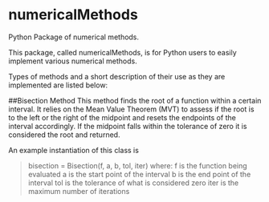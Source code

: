 # numericalMethods
Python Package of numerical methods.

This package, called numericalMethods, is for Python users to easily implement various numerical methods.

Types of methods and a short description of their use as they are implemented are listed below:

##Bisection Method
This method finds the root of a function within a certain interval. It relies on the Mean Value Theorem (MVT) to assess if the root is to the left or the right of the midpoint and resets the endpoints of the interval accordingly. If the midpoint falls within the tolerance of zero it is considered the root and returned.

An example instantiation of this class is 
>bisection = Bisection(f, a, b, tol, iter) 
where:
f is the function being evaluated
a is the start point of the interval
b is the end point of the interval
tol is the tolerance of what is considered zero
iter is the maximum number of iterations
